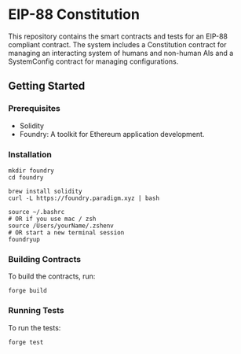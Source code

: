 # EIP-88 Constitution

This repository contains the smart contracts and tests for an EIP-88 compliant contract. The system includes a Constitution contract for managing an interacting system of humans and non-human AIs and a SystemConfig contract for managing configurations.

## Getting Started

### Prerequisites

* Solidity
* Foundry: A toolkit for Ethereum application development.

### Installation

```shell
mkdir foundry
cd foundry

brew install solidity
curl -L https://foundry.paradigm.xyz | bash

source ~/.bashrc 
# OR if you use mac / zsh
source /Users/yourName/.zshenv 
# OR start a new terminal session
foundryup
```

### Building Contracts

To build the contracts, run:

```shell
forge build
```

### Running Tests

To run the tests:

```shell
forge test
```
